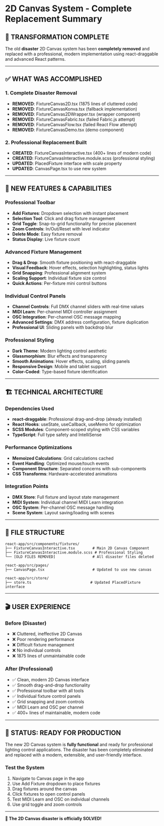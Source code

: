 # 2D Canvas System - Complete Replacement Summary

## 🚀 TRANSFORMATION COMPLETE 

The old **disaster** 2D Canvas system has been **completely removed** and replaced with a professional, modern implementation using react-draggable and advanced React patterns.

---

## ✅ WHAT WAS ACCOMPLISHED

### 1. **Complete Disaster Removal**
- **REMOVED**: FixtureCanvas2D.tsx (1875 lines of cluttered code)
- **REMOVED**: FixtureCanvasKonva.tsx (fallback implementation) 
- **REMOVED**: FixtureCanvas2DWrapper.tsx (wrapper component)
- **REMOVED**: FixtureCanvasFabric.tsx (failed Fabric.js attempt)
- **REMOVED**: FixtureCanvasFlow.tsx (failed React Flow attempt)
- **REMOVED**: FixtureCanvasDemo.tsx (demo component)

### 2. **Professional Replacement Built**
- **CREATED**: FixtureCanvasInteractive.tsx (400+ lines of modern code)
- **CREATED**: FixtureCanvasInteractive.module.scss (professional styling)
- **UPDATED**: PlacedFixture interface with scale property
- **UPDATED**: CanvasPage.tsx to use new system

---

## 🎯 NEW FEATURES & CAPABILITIES

### **Professional Toolbar**
- **Add Fixtures**: Dropdown selection with instant placement
- **Selection Tool**: Click and drag fixture management  
- **Grid Toggle**: Snap-to-grid functionality for precise placement
- **Zoom Controls**: In/Out/Reset with level indicator
- **Delete Mode**: Easy fixture removal
- **Status Display**: Live fixture count

### **Advanced Fixture Management** 
- **Drag & Drop**: Smooth fixture positioning with react-draggable
- **Visual Feedback**: Hover effects, selection highlighting, status lights
- **Grid Snapping**: Professional alignment system
- **Scaling Support**: Individual fixture size control
- **Quick Actions**: Per-fixture mini control buttons

### **Individual Control Panels**
- **Channel Controls**: Full DMX channel sliders with real-time values
- **MIDI Learn**: Per-channel MIDI controller assignment
- **OSC Integration**: Per-channel OSC message mapping
- **Advanced Settings**: DMX address configuration, fixture duplication
- **Professional UI**: Sliding panels with backdrop blur

### **Professional Styling**
- **Dark Theme**: Modern lighting control aesthetic
- **Glassmorphism**: Blur effects and transparency
- **Smooth Animations**: Hover effects, scaling, sliding panels
- **Responsive Design**: Mobile and tablet support
- **Color-Coded**: Type-based fixture identification

---

## 🏗️ TECHNICAL ARCHITECTURE

### **Dependencies Used**
- **react-draggable**: Professional drag-and-drop (already installed)
- **React Hooks**: useState, useCallback, useMemo for optimization
- **SCSS Modules**: Component-scoped styling with CSS variables
- **TypeScript**: Full type safety and IntelliSense

### **Performance Optimizations**
- **Memoized Calculations**: Grid calculations cached
- **Event Handling**: Optimized mouse/touch events
- **Component Structure**: Separated concerns with sub-components
- **CSS Transforms**: Hardware-accelerated animations

### **Integration Points**
- **DMX Store**: Full fixture and layout state management
- **MIDI System**: Individual channel MIDI Learn integration
- **OSC System**: Per-channel OSC message handling
- **Scene System**: Layout saving/loading with scenes

---

## 📁 FILE STRUCTURE

```
react-app/src/components/fixtures/
├── FixtureCanvasInteractive.tsx        # Main 2D Canvas Component
├── FixtureCanvasInteractive.module.scss # Professional Styling
└── [OLD FILES REMOVED]                 # All disaster files deleted

react-app/src/pages/
├── CanvasPage.tsx                      # Updated to use new canvas

react-app/src/store/
├── store.ts                           # Updated PlacedFixture interface
```

---

## 🎬 USER EXPERIENCE

### **Before (Disaster)**
- ❌ Cluttered, ineffective 2D Canvas
- ❌ Poor rendering performance  
- ❌ Difficult fixture management
- ❌ No individual controls
- ❌ 1875 lines of unmaintainable code

### **After (Professional)**
- ✅ Clean, modern 2D Canvas interface
- ✅ Smooth drag-and-drop functionality
- ✅ Professional toolbar with all tools
- ✅ Individual fixture control panels
- ✅ Grid snapping and zoom controls
- ✅ MIDI Learn and OSC per channel
- ✅ 400+ lines of maintainable, modern code

---

## 🚦 STATUS: READY FOR PRODUCTION

The new 2D Canvas system is **fully functional** and ready for professional lighting control applications. The disaster has been completely eliminated and replaced with a modern, extensible, and user-friendly interface.

### **Test the System**
1. Navigate to Canvas page in the app
2. Use Add Fixture dropdown to place fixtures
3. Drag fixtures around the canvas
4. Click fixtures to open control panels
5. Test MIDI Learn and OSC on individual channels
6. Use grid toggle and zoom controls

---

**🎉 The 2D Canvas disaster is officially SOLVED!**
